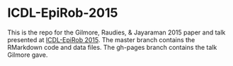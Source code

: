 # ICDL-EpiRob-2015

This is the repo for the Gilmore, Raudies, & Jayaraman 2015 paper and talk presented at [ICDL-EpiRob 2015](http://www.icdl-epirob.org). The master branch contains the RMarkdown code and data files. The gh-pages branch contains the talk Gilmore gave.
